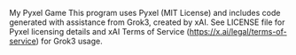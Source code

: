 My Pyxel Game
This program uses Pyxel (MIT License) and includes code generated with assistance from Grok3, created by xAI.
See LICENSE file for Pyxel licensing details and xAI Terms of Service (https://x.ai/legal/terms-of-service) for Grok3 usage.
